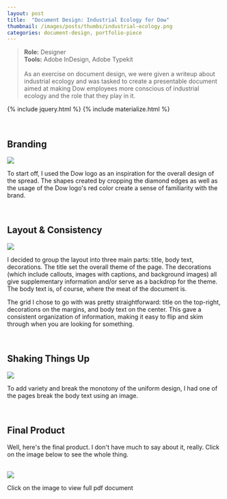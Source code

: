 ```yaml
---
layout: post
title:  "Document Design: Industrial Ecology for Dow"
thumbnail: /images/posts/thumbs/industrial-ecology.png
categories: document-design, portfolio-piece
---
```

> **Role:** Designer <br />
**Tools:** Adobe InDesign, Adobe Typekit
<br/> <br/> As an exercise on document design, we were given a writeup about industrial ecology and was tasked to create a presentable document aimed at making Dow employees more conscious of industrial ecology and the role that they play in it.

{% include jquery.html %}
{% include materialize.html %}

<br/>

## Branding

<img class="post-image-banner materialboxed responsive-img" src="{{site.url}}/images/posts/main/industrial-ecology/building-branding.png"/>

To start off, I used the Dow logo as an inspiration for the overall design of the spread. The shapes created by cropping the diamond edges as well as the usage of the Dow logo's red color create a sense of familiarity with the brand.

<br/>

## Layout & Consistency

<img class="post-image-banner materialboxed responsive-img" src="{{site.url}}/images/posts/main/industrial-ecology/being-consistent.png"/>

I decided to group the layout into three main parts: title, body text, decorations. The title set the overall theme of the page. The decorations (which include callouts, images with captions, and background images) all give supplementary information and/or serve as a backdrop for the theme. The body text is, of course, where the meat of the document is.

The grid I chose to go with was pretty straightforward: title on the top-right, decorations on the margins, and body text on the center. This gave a consistent organization of information, making it easy to flip and skim through when you are looking for something.

<br/>

## Shaking Things Up

<img class="post-image-banner materialboxed responsive-img" src="{{site.url}}/images/posts/main/industrial-ecology/shaking-things-up.png"/>

To add variety and break the monotony of the uniform design, I had one of the pages break the body text using an image.

<br/>

## Final Product

Well, here's the final product. I don't have much to say about it, really. Click on the image below to see the whole thing.

<br/> <a href="{{site.url}}/assets/industrial-ecology/industrial-ecology.pdf"><img class="post-image-banner" src="{{site.ur.}}/images/posts/main/industrial-ecology/cover.png"/></a>

<p class="post-image-caption">Click on the image to view full pdf document</p>
